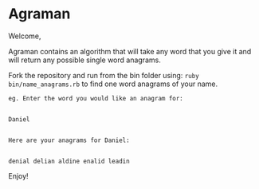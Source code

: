 # Agraman

Welcome,

Agraman contains an algorithm that will take any word that you give it and will return any possible single word anagrams.

Fork the repository and run from the bin folder using: `ruby bin/name_anagrams.rb` to find one word anagrams of your name.


    eg. Enter the word you would like an anagram for:


    Daniel


    Here are your anagrams for Daniel:


    denial delian aldine enalid leadin


Enjoy!
